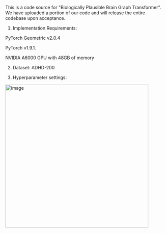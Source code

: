 
This is a code source for "Biologically Plausible Brain Graph Transformer". We have uploaded a portion of our code and will release the entire codebase upon acceptance.


1. Implementation Requirements:

  PyTorch Geometric v2.0.4
  
  PyTorch v1.9.1. 
  
  NVIDIA A6000 GPU with 48GB of memory

2. Dataset: ADHD-200
   
3. Hyperparameter settings:

<img width="449" alt="image" src="https://github.com/pcyyyy/Biologically-Plausible-Brain-Graph-Transformer/assets/43360332/60be0b76-df8d-440e-8bba-d933d9fc641d">
